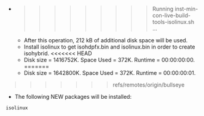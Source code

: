 * >>>>>>>>> Running inst-min-con-live-build-tools-isolinux.sh ...
  * After this operation, 212 kB of additional disk space will be used.
  * Install isolinux to get isohdpfx.bin and isolinux.bin in order to create isohybrid.
<<<<<<< HEAD
  * Disk size = 1416752K. Space Used = 372K. Runtime = 00:00:00:00.
=======
  * Disk size = 1642800K. Space Used = 372K. Runtime = 00:00:00:01.
>>>>>>> refs/remotes/origin/bullseye
  * The following NEW packages will be installed:
  ```bash
isolinux
  ```

